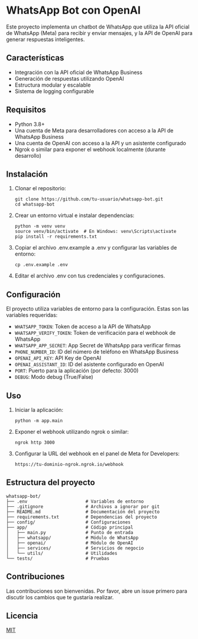 # WhatsApp Bot con OpenAI

Este proyecto implementa un chatbot de WhatsApp que utiliza la API oficial de WhatsApp (Meta) para recibir y enviar mensajes, y la API de OpenAI para generar respuestas inteligentes.

## Características

- Integración con la API oficial de WhatsApp Business
- Generación de respuestas utilizando OpenAI
- Estructura modular y escalable
- Sistema de logging configurable

## Requisitos

- Python 3.8+
- Una cuenta de Meta para desarrolladores con acceso a la API de WhatsApp Business
- Una cuenta de OpenAI con acceso a la API y un asistente configurado
- Ngrok o similar para exponer el webhook localmente (durante desarrollo)

## Instalación

1. Clonar el repositorio:
   ```
   git clone https://github.com/tu-usuario/whatsapp-bot.git
   cd whatsapp-bot
   ```

2. Crear un entorno virtual e instalar dependencias:
   ```
   python -m venv venv
   source venv/bin/activate  # En Windows: venv\Scripts\activate
   pip install -r requirements.txt
   ```

3. Copiar el archivo .env.example a .env y configurar las variables de entorno:
   ```
   cp .env.example .env
   ```

4. Editar el archivo .env con tus credenciales y configuraciones.

## Configuración

El proyecto utiliza variables de entorno para la configuración. Estas son las variables requeridas:

- `WHATSAPP_TOKEN`: Token de acceso a la API de WhatsApp
- `WHATSAPP_VERIFY_TOKEN`: Token de verificación para el webhook de WhatsApp
- `WHATSAPP_APP_SECRET`: App Secret de WhatsApp para verificar firmas
- `PHONE_NUMBER_ID`: ID del número de teléfono en WhatsApp Business
- `OPENAI_API_KEY`: API Key de OpenAI
- `OPENAI_ASSISTANT_ID`: ID del asistente configurado en OpenAI
- `PORT`: Puerto para la aplicación (por defecto: 3000)
- `DEBUG`: Modo debug (True/False)

## Uso

1. Iniciar la aplicación:
   ```
   python -m app.main
   ```

2. Exponer el webhook utilizando ngrok o similar:
   ```
   ngrok http 3000
   ```

3. Configurar la URL del webhook en el panel de Meta for Developers:
   ```
   https://tu-dominio-ngrok.ngrok.io/webhook
   ```

## Estructura del proyecto

```
whatsapp-bot/
├── .env                      # Variables de entorno
├── .gitignore                # Archivos a ignorar por git
├── README.md                 # Documentación del proyecto
├── requirements.txt          # Dependencias del proyecto
├── config/                   # Configuraciones
├── app/                      # Código principal
│   ├── main.py               # Punto de entrada
│   ├── whatsapp/             # Módulo de WhatsApp
│   ├── openai/               # Módulo de OpenAI
│   ├── services/             # Servicios de negocio
│   └── utils/                # Utilidades
└── tests/                    # Pruebas
```

## Contribuciones

Las contribuciones son bienvenidas. Por favor, abre un issue primero para discutir los cambios que te gustaría realizar.

## Licencia

[MIT](LICENSE)